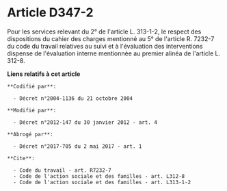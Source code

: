 # Article D347-2

Pour les services relevant du 2° de l'article L. 313-1-2, le respect des dispositions du cahier des charges mentionné au 5°
de l'article R. 7232-7 du code du travail relatives au suivi et à l'évaluation des interventions dispense de l'évaluation
interne mentionnée au premier alinéa de l'article L. 312-8.

**Liens relatifs à cet article**

	**Codifié par**:

	  - Décret n°2004-1136 du 21 octobre 2004

	**Modifié par**:

	  - Décret n°2012-147 du 30 janvier 2012 - art. 4

	**Abrogé par**:

	  - Décret n°2017-705 du 2 mai 2017 - art. 1

	**Cite**:

	  - Code du travail - art. R7232-7
	  - Code de l'action sociale et des familles - art. L312-8
	  - Code de l'action sociale et des familles - art. L313-1-2

